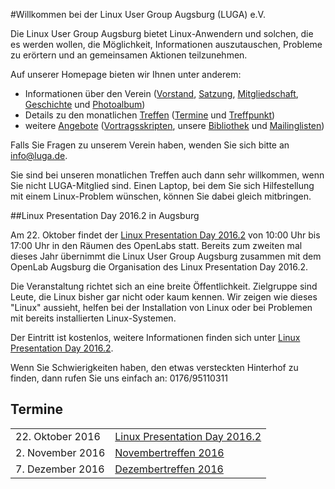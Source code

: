 #Willkommen bei der Linux User Group Augsburg (LUGA) e.V.

Die Linux User Group Augsburg bietet Linux-Anwendern und solchen, die es werden wollen, die Möglichkeit, Informationen auszutauschen, Probleme zu erörtern und an gemeinsamen Aktionen teilzunehmen.

Auf unserer Homepage bieten wir Ihnen unter anderem:

* Informationen über den Verein ([Vorstand](/Wir_ueber_uns/Kontakte/), 
[Satzung](/Wir_ueber_uns/Satzung/), [Mitgliedschaft](/Wir_ueber_uns/Mitgliedschaft/), 
[Geschichte](/Wir_ueber_uns/Geschichte/) und [Photoalbum](/Wir_ueber_uns/Album/))
* Details zu den monatlichen [Treffen](/Treffen/) ([Termine](/Treffen/Termine/) und 
[Treffpunkt](/Treffen/Treffpunkt/))
* weitere [Angebote](/Angebote/) ([Vortragsskripten](/Angebote/Vortraege/),
unsere [Bibliothek](/Angebote/Bibliothek/) und [Mailinglisten](/Angebote/Mailinglisten/))

Falls Sie Fragen zu unserem Verein haben, wenden Sie sich bitte an info@luga.de.

Sie sind bei unseren monatlichen Treffen auch dann sehr willkommen, wenn Sie nicht LUGA-Mitglied sind. Einen Laptop, bei dem Sie sich Hilfestellung mit einem Linux-Problem wünschen, können Sie dabei gleich mitbringen. 

##Linux Presentation Day 2016.2 in Augsburg

Am 22. Oktober findet der [Linux Presentation Day 2016.2](/Aktionen/LPD-2016-2/)
von 10:00 Uhr bis 17:00 Uhr in den Räumen des OpenLabs statt. Bereits zum
zweiten mal dieses Jahr übernimmt die Linux User Group Augsburg zusammen mit
dem OpenLab Augsburg die Organisation des Linux Presentation Day 2016.2.

Die Veranstaltung richtet sich an eine breite Öffentlichkeit. Zielgruppe sind
Leute, die Linux bisher gar nicht oder kaum kennen. Wir zeigen wie dieses
"Linux" aussieht, helfen bei der Installation von Linux oder bei Problemen mit
bereits installierten Linux-Systemen.

Der Eintritt ist kostenlos, weitere Informationen finden sich unter
[Linux Presentation Day 2016.2](/Aktionen/LPD-2016-2/).

Wenn Sie Schwierigkeiten haben, den etwas versteckten Hinterhof zu finden, dann
rufen Sie uns einfach an: 0176/95110311

## Termine
|||
|-|-|
|22. Oktober 2016|[Linux Presentation Day 2016.2](/Aktionen/LPD-2016-2/)|
|2. November 2016|[Novembertreffen 2016](/Treffen/Termine/11_2016/)|
|7. Dezember 2016|[Dezembertreffen 2016](/Treffen/Termine/12_2016/)|
